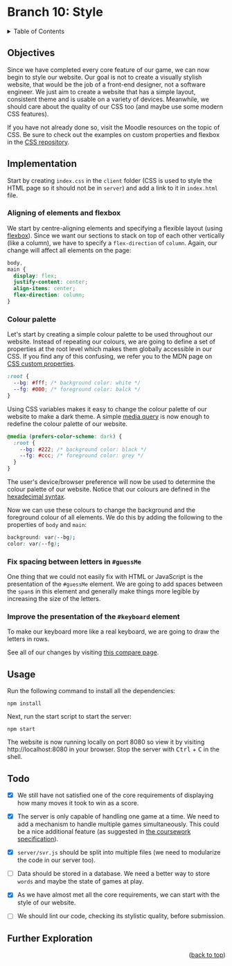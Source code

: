 <div id="top"></div>

<!-- BRANCH TITLE -->

# Branch 10: Style

<!-- TABLE OF CONTENTS -->
<details>
  <summary>Table of Contents</summary>
  <ol>
    <li><a href="#objectives">Objectives</a></li>
    <li><a href="#implementation">Implementation</a>
    <li><a href="#usage">Usage</a></li>
    <li><a href="#todo">Todo</a></li>
    <li><a href="#further-exploration">Further Exploration</a></li>
  </ol>
</details>

## Objectives

Since we have completed every core feature of our game, we can now begin to style our website.
Our goal is not to create a visually stylish website, that would be the job of a front-end designer, not a software engineer.
We just aim to create a website that has a simple layout, consistent theme and is usable on a variety of devices.
Meanwhile, we should care about the quality of our CSS too (and maybe use some modern CSS features).

If you have not already done so, visit the Moodle resources on the topic of CSS.
Be sure to check out the examples on custom properties and flexbox in the [CSS repository](https://github.com/portsoc/ws_css3).

## Implementation

Start by creating `index.css` in the `client` folder (CSS is used to style the HTML page so it should not be in `server`) and add a link to it in `index.html` file.

### Aligning of elements and flexbox

We start by centre-aligning elements and specifying a flexible layout (using [flexbox](https://developer.mozilla.org/en-US/docs/Learn/CSS/CSS_layout/Flexbox)).
Since we want our sections to stack on top of each other vertically (like a column), we have to specify a `flex-direction` of `column`.
Again, our change will affect all elements on the page:

```css
body,
main {
  display: flex;
  justify-content: center;
  align-items: center;
  flex-direction: column;
}
```

### Colour palette

Let's start by creating a simple colour palette to be used throughout our website.
Instead of repeating our colours, we are going to define a set of properties at the root level which makes them globally accessible in our CSS.
If you find any of this confusing, we refer you to the MDN page on [CSS custom properties](https://developer.mozilla.org/en-US/docs/Web/CSS/Using_CSS_custom_properties).

```css
:root {
  --bg: #fff; /* background color: white */
  --fg: #000; /* foreground color: balck */
}
```

Using CSS variables makes it easy to change the colour palette of our website to make a dark theme.
A simple [media query](https://developer.mozilla.org/en-US/docs/Web/CSS/@media/prefers-color-scheme) is now enough to redefine the colour palette of our website.

```css
@media (prefers-color-scheme: dark) {
  :root {
    --bg: #222; /* background color: black */
    --fg: #ccc; /* foreground color: grey */
  }
}
```

The user's device/browser preference will now be used to determine the colour palette of our website.
Notice that our colours are defined in the [hexadecimal syntax](https://developer.mozilla.org/en-US/docs/Web/CSS/hex-color).

Now we can use these colours to change the background and the foreground colour of all elements.
We do this by adding the following to the properties of `body` and `main`:

```css
background: var(--bg);
color: var(--fg);
```

### Fix spacing between letters in `#guessMe`

One thing that we could not easily fix with HTML or JavaScript is the presentation of the `#guessMe` element.
We are going to add spaces between the `span`s in this element and generally make things more legible by increasing the size of the letters.

### Improve the presentation of the `#keyboard` element

To make our keyboard more like a real keyboard, we are going to draw the letters in rows.

See all of our changes by visiting [this compare page](https://github.com/portsoc/hangman-in-branches/compare/8...9?diff=split).

## Usage

Run the following command to install all the dependencies:

```
npm install
```

Next, run the start script to start the server:

```
npm start
```

The website is now running locally on port 8080 so view it by visiting http://localhost:8080 in your browser.
Stop the server with <kbd>Ctrl</kbd> + <kbd>C</kbd> in the shell.

## Todo

- [x] We still have not satisfied one of the core requirements of displaying how many moves it took to win as a score.

- [x] The server is only capable of handling one game at a time. We need to add a mechanism to handle multiple games simultaneously. This could be a nice additional feature (as suggested in [the coursework specification](https://docs.google.com/document/d/1cF3u2ldutHaBAzFOEsnVwfKrnPTylOrn-hAGFSDWca8/edit)).

- [x] `server/svr.js` should be split into multiple files (we need to modularize the code in our server too).

- [ ] Data should be stored in a database. We need a better way to store `words` and maybe the state of games at play.

- [x] As we have almost met all the core requirements, we can start with the style of our website.

- [ ] We should lint our code, checking its stylistic quality, before submission.

## Further Exploration

<p align="right">(<a href="#top">back to top</a>)</p>
